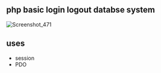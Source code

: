 ## php basic login logout databse system
![Screenshot_471](https://user-images.githubusercontent.com/47697490/111897794-20f4e500-8a4c-11eb-8ca4-4975a9731a94.png)

## uses 
- session
- PDO
